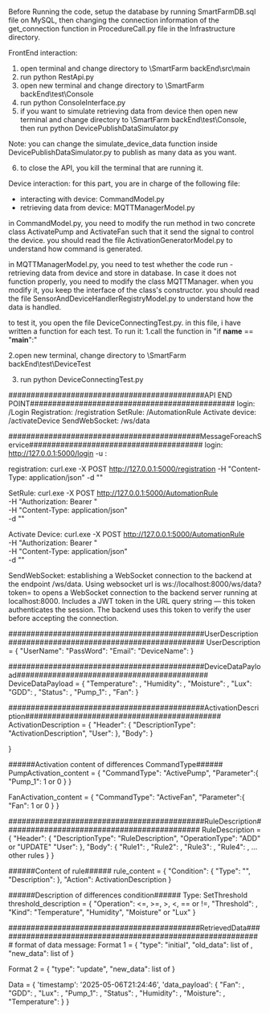 Before Running the code, setup the database by running SmartFarmDB.sql file on MySQL, then changing the connection information of the get_connection function in ProcedureCall.py file in the Infrastructure directory.

FrontEnd interaction:
1. open terminal and change directory to \SmartFarm backEnd\src\main
2. run python RestApi.py
3. open new terminal and change directory to \SmartFarm backEnd\test\Console
4. run python ConsoleInterface.py
5. if you want to simulate retrieving data from device then open new terminal and change directory to \SmartFarm backEnd\test\Console,
then run python DevicePublishDataSimulator.py

Note: you can change the simulate_device_data function inside DevicePublishDataSimulator.py to publish as many data as you want.

6. to close the API, you kill the terminal that are running it.



Device interaction:
for this part, you are in charge of the following file:
+ interacting with device: CommandModel.py
+ retrieving data from device: MQTTManagerModel.py

in CommandModel.py, you need to modify the run method in two concrete class ActivatePump and ActivateFan such that it send the signal to control the device.
you should read the file ActivationGeneratorModel.py to understand how command is generated.

in MQTTManagerModel.py, you need to test whether the code run - retrieving data from device and store in database.
In case it does not function properly, you need to modify the class MQTTManager. when you modify it, you keep the interface of the class's constructor.
you should read the file SensorAndDeviceHandlerRegistryModel.py to understand how the data is handled.

to test it, you open the file DeviceConnectingTest.py. in this file, i have written a function for each test.
To run it:
1.call the function in "if __name__ == "__main__":"

2.open new terminal, change directory to \SmartFarm backEnd\test\DeviceTest

3. run python DeviceConnectingTest.py

############################################API END POINT##############################################
login: /Login
Registration: /registration
SetRule: /AutomationRule
Activate device: /activateDevice
SendWebSocket: /ws/data

###########################################MessageForeachService#######################################
login: http://127.0.0.1:5000/login -u <userName>:<passWord>

registration: curl.exe -X POST http://127.0.0.1:5000/registration
    -H "Content-Type: application/json"
    -d "<UserDescription>"

SetRule: curl.exe -X POST http://127.0.0.1:5000/AutomationRule \
  -H "Authorization: Bearer <token>" \
  -H "Content-Type: application/json" \
  -d "<RuleDescription>"

Activate Device: curl.exe -X POST http://127.0.0.1:5000/AutomationRule \
  -H "Authorization: Bearer <token>" \
  -H "Content-Type: application/json" \
  -d "<ActivationDescription>"

SendWebSocket: establishing a WebSocket connection to the backend at the endpoint /ws/data.
Using websocket url is ws://localhost:8000/ws/data?token=<token> to
opens a WebSocket connection to the backend server running at localhost:8000.
Includes a JWT token in the URL query string — this token authenticates the session.
The backend uses this token to verify the user before accepting the connection.

############################################UserDescription############################################
UserDescription = {
    "UserName": <userName>
    "PassWord": <passWord>
    "Email": <email>
    "DeviceName": <DeviceName>
}

############################################DeviceDataPayload###########################################
DeviceDataPayload = {
    "Temperature": <data>,
    "Humidity": <data>,
    "Moisture": <data>,
    "Lux": <data>
    "GDD": <data>,
    "Status": <data>,
    "Pump_1": <data>,
    "Fan": <data>
}


############################################ActivationDescription############################################
ActivationDescription = {
    "Header": {
        "DescriptionType": "ActivationDescription",
        "User": <UserName>
    },
    "Body": <Activation content>
    }

}

######Activation content of differences CommandType######
PumpActivation_content = {
    "CommandType": "ActivePump",
    "Parameter":{
        "Pump_1": 1 or 0
    }
}

FanActivation_content = {
    "CommandType": "ActiveFan",
    "Parameter":{
        "Fan": 1 or 0
    }
}


############################################RuleDescription############################################
RuleDescription = {
    "Header": {
        "DescriptionType": "RuleDescription",
        "OperationType": "ADD" or "UPDATE"
        "User": <UserName>
    },
    "Body": {
        "Rule1": <rule content>,
        "Rule2": <rule content>,
        "Rule3": <rule content>,
        "Rule4": <rule content>,
        ... other rules
    }
}

######Content of rule######
rule_content = {
    "Condition": {
        "Type": "<ConditionType>",
        "Description": <condition description>
    },
    "Action": ActivationDescription
}

######Description of differences condition######
Type: SetThreshold
threshold_description = {
    "Operation": <=, >=, >, <, == or !=,
    "Threshold": <value>,
    "Kind": "Temperature", "Humidity", "Moisture" or "Lux"
}

###########################################RetrievedData############################################################
format of data message:
Format 1 = {
    "type": "initial",
    "old_data": list of <Data>,
    "new_data": list of <Data>
}

Format 2 = {
    "type": "update",
    "new_data": list of <Data>
}

Data = {
    'timestamp': '2025-05-06T21:24:46',
    'data_payload': {
        "Fan": <value>,
        "GDD": <value>,
        "Lux": <value>,
        "Pump_1": <value>,
        "Status": <value>,
        "Humidity": <value>,
        "Moisture": <value>,
        "Temperature": <value>
    }
}
